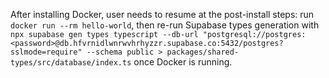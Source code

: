 After installing Docker, user needs to resume at the post-install steps: run `docker run --rm hello-world`, then re-run Supabase types generation with `npx supabase gen types typescript --db-url "postgresql://postgres:<password>@db.hfvrnidlwnrwvhrhyzzr.supabase.co:5432/postgres?sslmode=require" --schema public > packages/shared-types/src/database/index.ts` once Docker is running.